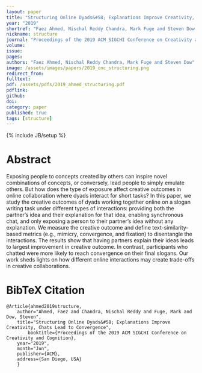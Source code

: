 ```yaml
---
layout: paper
title: "Structuring Online Dyads&#58; Explanations Improve Creativity, Chats Lead to Convergence"
year: "2019"
shortref: "Faez Ahmed, Nischal Reddy Chandra, Mark Fuge and Steven Dow <i>C&C</i> 2019"
nickname: structure
journal: "Proceedings of the 2019 ACM SIGCHI Conference on Creativity and Cognition"
volume: 
issue: 
pages: 
authors: "Faez Ahmed, Nischal Reddy Chandra, Mark Fuge and Steven Dow"
image: /assets/images/papers/2019_cnc_structuring.png
redirect_from: 
fulltext: 
pdf: /assets/pdfs/2019_ahmed_structuring.pdf
pdflink: 
github: 
doi:
category: paper
published: true
tags: [structure]
---
```

{% include JB/setup %}

# Abstract 

Exposing people to concepts created by others can inspire novel combinations of concepts, or conversely, lead people to simply emulate others. But how does the type of exposure affect creative outcomes in online collaboration where dyads interact for short tasks? In this paper, we study the creative outcomes of dyads working together online on a slogan writing task under different types of interactions: providing both the partner’s idea and their explanation for that idea, enabling synchronous chat, and only exposing a person to their partner’s idea without any explanation. We measure the creative outcome and define text-similarity-based metrics (e.g., mimicry, convergence, and fixation) to disentangle the interactions. The results show that having partners explain their ideas leads to largest improvement in creative outcome. In contrast, participants who chatted were more likely to reach convergence on their final slogans. Our work sheds lights on how different online interactions may create trade-offs in creative collaborations.

# BibTeX Citation

```
@Article{ahmed2019structure,
	author="Ahmed, Faez and Chandra, Nischal Reddy and Fuge, Mark and Dow, Steven",
	title="Structuring Online Dyads&#58; Explanations Improve Creativity, Chats Lead to Convergence",
    	booktitle={Proceedings of the 2019 ACM SIGCHI Conference on Creativity and Cognition},
	year="2019",
	month="Jun",
	publisher={ACM},
	address={San Diego, USA}
	}
```
